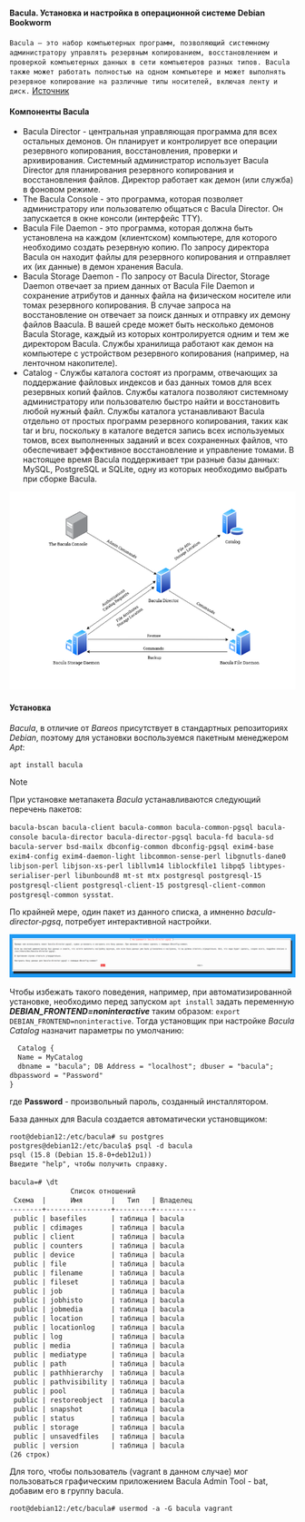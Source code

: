 #### Bacula. Установка и настройка в операционной системе Debian Bookworm
`Bacula — это набор компьютерных программ, позволяющий системному администратору управлять резервным копированием, восстановлением и проверкой компьютерных данных в сети компьютеров разных типов. Bacula также может работать полностью на одном компьютере и может выполнять резервное копирование на различные типы носителей, включая ленту и диск.`
[Источник](https://www.bacula.org/what-is-bacula/)
#### Компоненты Bacula

  -  Bacula Director - центральная управляющая программа для всех остальных демонов. Он планирует и контролирует все операции резервного копирования, восстановления, проверки и архивирования. Системный администратор использует Bacula Director для планирования резервного копирования и восстановления файлов. Директор работает как демон (или служба) в фоновом режиме.
  -  The Bacula Console - это программа, которая позволяет администратору или пользователю общаться с Bacula Director. Он запускается в окне консоли (интерфейс TTY).
  -  Bacula File Daemon - это программа, которая должна быть установлена на каждом (клиентском) компьютере, для которого необходимо создать резервную копию. По запросу директора Bacula он находит файлы для резервного копирования и отправляет их (их данные) в демон хранения Bacula.
  -  Bacula Storage Daemon - По запросу от Bacula Director, Storage Daemon отвечает за прием данных от Bacula File Daemon и сохранение атрибутов и данных файла на физическом носителе или томах резервного копирования. В случае запроса на восстановление он отвечает за поиск данных и отправку их демону файлов Baacula. В вашей среде может быть несколько демонов Bacula Storage, каждый из которых контролируется одним и тем же директором Bacula. Службы хранилища работают как демон на компьютере с устройством резервного копирования (например, на ленточном накопителе).
  -  Catalog - Службы каталога состоят из программ, отвечающих за поддержание файловых индексов и баз данных томов для всех резервных копий файлов. Службы каталога позволяют системному администратору или пользователю быстро найти и восстановить любой нужный файл. Службы каталога устанавливают Bacula отдельно от простых программ резервного копирования, таких как tar и bru, поскольку в каталоге ведется запись всех используемых томов, всех выполненных заданий и всех сохраненных файлов, что обеспечивает эффективное восстановление и управление томами. В настоящее время Bacula поддерживает три разные базы данных: MySQL, PostgreSQL и SQLite, одну из которых необходимо выбрать при сборке Bacula.

![Bacula](bacula.png)
#### Установка
_Bacula_, в отличие от _Bareos_ присутствует в стандартных репозиториях _Debian_, поэтому для установки воспользуемся пакетным менеджером _Apt_:
```
apt install bacula
```

> [!NOTE]
> При установке метапакета _Bacula_ устанавливаются следующий перечень пакетов: 
>
> `bacula-bscan bacula-client bacula-common bacula-common-pgsql bacula-console bacula-director bacula-director-pgsql bacula-fd bacula-sd bacula-server bsd-mailx dbconfig-common dbconfig-pgsql exim4-base exim4-config exim4-daemon-light libcommon-sense-perl
> libgnutls-dane0 libjson-perl libjson-xs-perl libllvm14 liblockfile1 libpq5 libtypes-serialiser-perl libunbound8 mt-st mtx postgresql postgresql-15 postgresql-client postgresql-client-15 postgresql-client-common postgresql-common sysstat`.
>
> По крайней мере, один пакет из данного списка, а имненно _bacula-director-pgsq_, потребует интерактивной настройки.

![Настройка пакета _bacula-director-pgsql_](20240910-01.png)

Чтобы избежать такого поведения, например, при автоматизированной установке, необходимо перед запуском `apt install` задать переменную **_DEBIAN_FRONTEND=noninteractive_** таким образом: `export DEBIAN_FRONTEND=noninteractive`. Тогда установщик при настройке _Bacula Catalog_ назначит параметры по умолчанию:
```# Generic catalog service
  Catalog {
  Name = MyCatalog
  dbname = "bacula"; DB Address = "localhost"; dbuser = "bacula"; dbpassword = "Password"
}
```
где __Password__ - произвольный пароль, созданный инсталлятором.

База данных для Bacula создается автоматически установщиком:
```
root@debian12:/etc/bacula# su postgres 
postgres@debian12:/etc/bacula$ psql -d bacula
psql (15.8 (Debian 15.8-0+deb12u1))
Введите "help", чтобы получить справку.

bacula=# \dt
               Список отношений
 Схема  |      Имя       |   Тип   | Владелец 
--------+----------------+---------+----------
 public | basefiles      | таблица | bacula
 public | cdimages       | таблица | bacula
 public | client         | таблица | bacula
 public | counters       | таблица | bacula
 public | device         | таблица | bacula
 public | file           | таблица | bacula
 public | filename       | таблица | bacula
 public | fileset        | таблица | bacula
 public | job            | таблица | bacula
 public | jobhisto       | таблица | bacula
 public | jobmedia       | таблица | bacula
 public | location       | таблица | bacula
 public | locationlog    | таблица | bacula
 public | log            | таблица | bacula
 public | media          | таблица | bacula
 public | mediatype      | таблица | bacula
 public | path           | таблица | bacula
 public | pathhierarchy  | таблица | bacula
 public | pathvisibility | таблица | bacula
 public | pool           | таблица | bacula
 public | restoreobject  | таблица | bacula
 public | snapshot       | таблица | bacula
 public | status         | таблица | bacula
 public | storage        | таблица | bacula
 public | unsavedfiles   | таблица | bacula
 public | version        | таблица | bacula
(26 строк)
```
Для того, чтобы пользователь (vagrant в данном случае) мог пользоваться графическим приложением Bacula Admin Tool - bat, добавим его в группу bacula. 
```
root@debian12:/etc/bacula# usermod -a -G bacula vagrant
```
